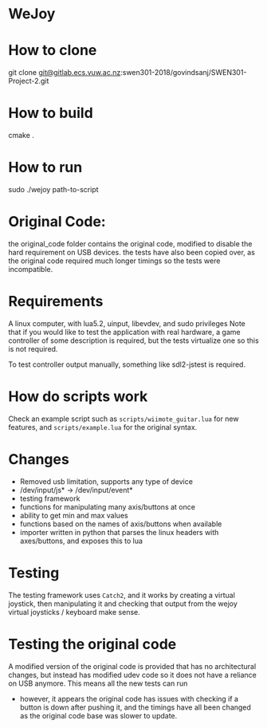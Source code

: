 # WeJoy

# How to clone
git clone git@gitlab.ecs.vuw.ac.nz:swen301-2018/govindsanj/SWEN301-Project-2.git

# How to build
cmake .

# How to run
sudo ./wejoy path-to-script

# Original Code:
the original_code folder contains the original code, modified to disable the hard requirement on
USB devices. the tests have also been copied over, as the original code required much longer timings
so the tests were incompatible.

# Requirements
A linux computer, with lua5.2, uinput, libevdev, and sudo privileges
Note that if you would like to test the application with real hardware, 
a game controller of some description is required, but the tests virtualize
one so this is not required.

To test controller output manually, something like sdl2-jstest is required.

# How do scripts work
Check an example script such as `scripts/wiimote_guitar.lua` for new features, 
and `scripts/example.lua` for the original syntax.

# Changes
- Removed usb limitation, supports any type of device
- /dev/input/js* -> /dev/input/event*
- testing framework
- functions for manipulating many axis/buttons at once
- ability to get min and max values
- functions based on the names of axis/buttons when available
- importer written in python that parses the linux headers with axes/buttons, and exposes this to lua

# Testing
The testing framework uses `Catch2`, and it works by creating a virtual joystick, then manipulating 
it and checking that output from the wejoy virtual joysticks / keyboard make sense.

# Testing the original code
A modified version of the original code is provided that has no architectural changes, but instead 
has modified udev code so it does not have a reliance on USB anymore. This means all the new tests can run
- however, it appears the original code has issues with checking if a button is down after pushing it,
and the timings have all been changed as the original code base was slower to update.